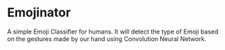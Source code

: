 # Emojinator
A simple Emoji Classifier for humans. It will detect the type of Emoji based on the gestures made by our hand using Convolution Neural Network.
